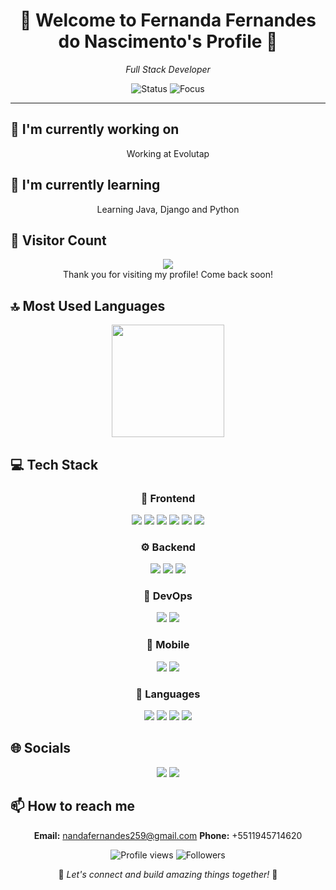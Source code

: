 <div align="center">

# 🌟 Welcome to Fernanda Fernandes do Nascimento's Profile 🌟

<p><em>Full Stack Developer</em></p>

<img src="https://img.shields.io/badge/Status-Available_for_collaboration-brightgreen" alt="Status" />
<img src="https://img.shields.io/badge/Focus-Web_Development-blue" alt="Focus" />

</div>

<hr>

## 🔭 I'm currently working on

<div align="center"><p>Working at Evolutap</p></div>

## 🌱 I'm currently learning

<div align="center"><p>Learning Java, Django and Python</p></div>

## 👀 Visitor Count

<!-- ⚠️ Important: Replace 'temp-fernandeezz' with your actual GitHub username in the URL below -->
<p align="center">
  <img src="https://profile-counter.glitch.me/temp-fernandeezz/count.svg" />
  <br>Thank you for visiting my profile! Come back soon!
</p>

## 🔝 Most Used Languages

<!-- ⚠️ Important: Replace 'temp-fernandeezz' with your actual GitHub username in the URL below -->
<div align="center">
  <img height="180em" src="https://github-readme-stats.vercel.app/api/top-langs/?username=temp-fernandeezz&layout=compact&langs_count=10&theme=radical"/>
</div>

## 💻 Tech Stack

<div align="center">

### 🎨 Frontend

<img src="https://img.shields.io/badge/-React-05122A?style=for-the-badge&color=ff69b4"> <img src="https://img.shields.io/badge/-Vue.js-05122A?style=for-the-badge&color=ff69b4"> <img src="https://img.shields.io/badge/-Tailwind-05122A?style=for-the-badge&color=ff69b4"> <img src="https://img.shields.io/badge/-Bootstrap-05122A?style=for-the-badge&color=ff69b4"> <img src="https://img.shields.io/badge/-CSS3-05122A?style=for-the-badge&color=ff69b4"> <img src="https://img.shields.io/badge/-HTML5-05122A?style=for-the-badge&color=ff69b4">

### ⚙️ Backend

<img src="https://img.shields.io/badge/-Node.js-05122A?style=for-the-badge&color=4169e1"> <img src="https://img.shields.io/badge/-Laravel-05122A?style=for-the-badge&color=4169e1"> <img src="https://img.shields.io/badge/-MySQL-05122A?style=for-the-badge&color=4169e1">

### 🚀 DevOps

<img src="https://img.shields.io/badge/-Docker-05122A?style=for-the-badge&color=9370db"> <img src="https://img.shields.io/badge/-GCP-05122A?style=for-the-badge&color=9370db">

### 📱 Mobile

<img src="https://img.shields.io/badge/-React Native-05122A?style=for-the-badge&color=3CB371"> <img src="https://img.shields.io/badge/-Kotlin-05122A?style=for-the-badge&color=3CB371">

### 💬 Languages

<img src="https://img.shields.io/badge/-JavaScript-05122A?style=for-the-badge&color=FFA500"> <img src="https://img.shields.io/badge/-Python-05122A?style=for-the-badge&color=FFA500"> <img src="https://img.shields.io/badge/-Java-05122A?style=for-the-badge&color=FFA500"> <img src="https://img.shields.io/badge/-PHP-05122A?style=for-the-badge&color=FFA500">

</div>

## 🌐 Socials

<div align="center">

<a href="https://github.com/temp-fernandeezz"><img src="https://img.shields.io/badge/github-%23121011.svg?style=for-the-badge&logo=github&logoColor=white&color=9a6bdf"></a> <a href="https://www.linkedin.com/in/fernanda-fernandes-nascimento"><img src="https://img.shields.io/badge/linkedin-%230077B5.svg?style=for-the-badge&logo=linkedin&logoColor=white&color=df6b9a"></a> 

</div>

## 📫 How to reach me

<div align="center">

**Email:** nandafernandes259@gmail.com
**Phone:** +5511945714620

</div>

<div align="center">

<!-- ⚠️ Important: Replace 'temp-fernandeezz' with your actual GitHub username in the URLs below -->
<img src="https://komarev.com/ghpvc/?username=temp-fernandeezz&style=for-the-badge&color=blueviolet" alt="Profile views"/>

<img src="https://img.shields.io/github/followers/temp-fernandeezz?style=for-the-badge&color=ff69b4" alt="Followers"/>

<p>🌈 <i>Let's connect and build amazing things together!</i> 🚀</p>

</div>

